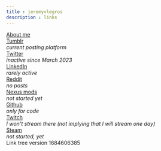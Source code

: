 ```yaml
---
title : jeremyvlegros
description : links
---
```


<div id="index">

<span id="about_me_link">
	<a href="https://jeremyvlegros.github.io/Link-tree/about_me.html"> About me </a>
</span>

<div>
	<a href="https://jeremyvlegros.tumblr.com/">
	 <div id="Tumblr">Tumblr</div>
	</a>
	<div class="text_gray text_centered"><i>current posting platform</i></div>
 </div>

<div >
	<a href="https://twitter.com/jeremyvlegros">
	 <div id="Twitter">Twitter</div>
	</a>
	<div class="text_gray text_centered"><i>inactive since March 2023</i></div>
 </div>

<div >
	<a href="https://fr.linkedin.com/in/jeremyvlegros?trk=people-guest_people_search-card">
	 <div id="LinkedIn">LinkedIn</div>
	</a>
	<div class="text_gray text_centered"><i>rarely active</i></div>
 </div>

<div >
	<a href="https://www.reddit.com/user/jeremyvlegros">
	 <div id="Reddit">Reddit</div>
	</a>
	<div class="text_gray text_centered"><i>no posts</i></div>
 </div>

<div >
	<a href="https://www.nexusmods.com/users/152566508">
	 <div id="Nexus">Nexus mods</div>
	</a>
	<div class="text_gray text_centered"><i>not started yet</i></div>
 </div>

<div >
	<a href="https://github.com/jeremyvlegros">
	 <div id="Github">Github</div>
	</a>
	<div class="text_gray text_centered"><i> only for code</i></div>
 </div>

<div >
	<a href="https://www.twitch.tv/jeremyvlegros">
	 <div id="Twitch">Twitch</div>
	</a>
	<div class="text_gray text_centered"><i>I won't stream there (not implying that I will stream one day)</i></div>
 </div>

<div>
	<a href="https://steamcommunity.com/id/jeremyvlegros">
	 <div id="Steam">Steam</div>
	</a>
	<div class="text_gray text_centered">
		<i> not started, yet</i>
	</div>
</div>

<span id="version">
	Link tree version 1684606385
</span>

</div>
